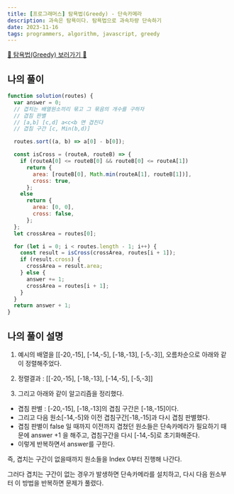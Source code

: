 ```yaml
---
title: [프로그래머스] 탐욕법(Greedy) - 단속카메라
description: 과속은 탐욕이다. 탐욕법으로 과속차량 단속하기
date: 2023-11-16
tags: programmers, algorithm, javascript, greedy
---
```


[📌 탐욕법(Greedy) 보러가기 📌](https://school.programmers.co.kr/learn/courses/30/lessons/42884)

## 나의 풀이

```js
function solution(routes) {
  var answer = 0;
  // 겹치는 배열원소끼리 묶고 그 묶음의 개수를 구하자
  // 겹침 판별
  // [a,b] [c,d] a<c<b 면 겹친다
  // 겹침 구간 [c, Min(b,d)]

  routes.sort((a, b) => a[0] - b[0]);

  const isCross = (routeA, routeB) => {
    if (routeA[0] <= routeB[0] && routeB[0] <= routeA[1])
      return {
        area: [routeB[0], Math.min(routeA[1], routeB[1])],
        cross: true,
      };
    else
      return {
        area: [0, 0],
        cross: false,
      };
  };
  let crossArea = routes[0];

  for (let i = 0; i < routes.length - 1; i++) {
    const result = isCross(crossArea, routes[i + 1]);
    if (result.cross) {
      crossArea = result.area;
    } else {
      answer += 1;
      crossArea = routes[i + 1];
    }
  }
  return answer + 1;
}
```

## 나의 풀이 설명

1. 예시의 배열을 [[-20,-15], [-14,-5], [-18,-13], [-5,-3]], 오름차순으로 아래와 같이 정렬해주었다.

2. 정렬결과 : [[-20,-15], [-18,-13], [-14,-5], [-5,-3]]

3. 그리고 아래와 같이 알고리즘을 정리했다.

- 겹침 판별 : [-20,-15], [-18,-13]의 겹침 구간은 [-18,-15]이다.
- 그리고 다음 원소[-14,-5]와 이전 겹침구간[-18,-15]과 다시 겹침 판별했다.
- 겹침 판별이 false 일 때까지 이전까지 겹쳤던 원소들은 단속카메라가 필요하기 때문에 answer +1 을 해주고, 겹침구간을 다시 [-14,-5]로 초기화해준다.
- 이렇게 반복하면서 answer를 구한다.

즉, 겹치는 구간이 없을때까지 원소들을 Index 0부터 진행해 나간다.

그러다 겹치는 구간이 없는 경우가 발생하면 단속카메라를 설치하고, 다시 다음 원소부터 이 방법을 반복하면 문제가 풀렸다.
